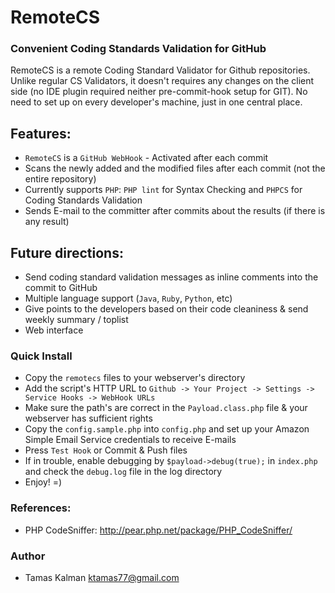 RemoteCS
========

### Convenient Coding Standards Validation for GitHub

RemoteCS is a remote Coding Standard Validator for Github repositories. Unlike regular CS Validators, it doesn't requires any changes on the client side (no IDE plugin required neither pre-commit-hook setup for GIT).
No need to set up on every developer's machine, just in one central place.

## Features:

* ```RemoteCS``` is a ```GitHub WebHook``` - Activated after each commit
* Scans the newly added and the modified files after each commit (not the entire repository)
* Currently supports ```PHP```: ```PHP lint``` for Syntax Checking and ```PHPCS``` for Coding Standards Validation
* Sends E-mail to the committer after commits about the results (if there is any result)

## Future directions:

* Send coding standard validation messages as inline comments into the commit to GitHub
* Multiple language support (```Java```, ```Ruby```, ```Python```, etc)
* Give points to the developers based on their code cleaniness & send weekly summary / toplist
* Web interface

### Quick Install

* Copy the ```remotecs``` files to your webserver's directory
* Add the script's HTTP URL to ```Github -> Your Project -> Settings -> Service Hooks -> WebHook URLs```
* Make sure the path's are correct in the ```Payload.class.php``` file & your webserver has sufficient rights
* Copy the ```config.sample.php``` into ```config.php``` and set up your Amazon Simple Email Service credentials to receive E-mails
* Press ```Test Hook``` or Commit & Push files
* If in trouble, enable debugging by ```$payload->debug(true);``` in ```index.php``` and check the ```debug.log``` file in the log directory
* Enjoy! =)

### References:
 
* PHP CodeSniffer: http://pear.php.net/package/PHP_CodeSniffer/

### Author

* Tamas Kalman <ktamas77@gmail.com>

